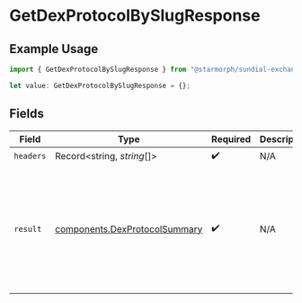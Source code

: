# GetDexProtocolBySlugResponse

## Example Usage

```typescript
import { GetDexProtocolBySlugResponse } from "@starmorph/sundial-exchange-api-typescript/models/operations";

let value: GetDexProtocolBySlugResponse = {};
```

## Fields

| Field                                                                                                                | Type                                                                                                                 | Required                                                                                                             | Description                                                                                                          | Example                                                                                                              |
| -------------------------------------------------------------------------------------------------------------------- | -------------------------------------------------------------------------------------------------------------------- | -------------------------------------------------------------------------------------------------------------------- | -------------------------------------------------------------------------------------------------------------------- | -------------------------------------------------------------------------------------------------------------------- |
| `headers`                                                                                                            | Record<string, *string*[]>                                                                                           | :heavy_check_mark:                                                                                                   | N/A                                                                                                                  |                                                                                                                      |
| `result`                                                                                                             | [components.DexProtocolSummary](../../models/components/dexprotocolsummary.md)                                       | :heavy_check_mark:                                                                                                   | N/A                                                                                                                  | {<br/>"slug": "raydium",<br/>"displayName": "Raydium",<br/>"url": "https://raydium.io",<br/>"tvl": 54200000,<br/>"total24h": 128500000<br/>} |